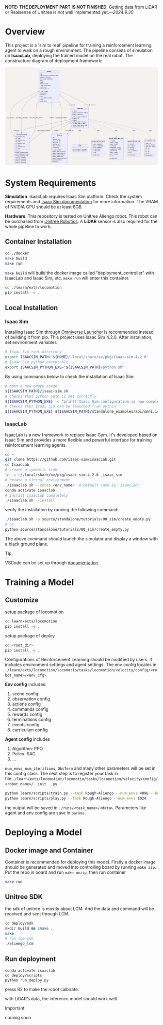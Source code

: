 **NOTE: THE DEPLOYMENT PART IS NOT FINISHED.** Getting data from LiDAR or Realsense of Unitree is not well implemented yet.--*2024.9.30*


# Overview
This project is a 'sim to real' pipeline for training a reinforcement learning agent to walk on a rough environment. The pipeline consists of simulation on **IsaacLab**, deploying the trained model on the real robot. The constructure diagram of deployment framework:

![UML](./resources/assets/UML.png)


# System Requirements

**Simulation**: IsaacLab requires Isaac Sim platform. Check the system requirements and [Isaac Sim documentation](https://docs.omniverse.nvidia.com/isaacsim/latest/installation/install_workstation.html) for more information. The VRAM of NVIDIA GPU should be at least 8GB.

**Hardware**: This repository is tested on Unitree Aliengo robot. This robot can be purchased from [Unitree Robotics](https://www.unitree.com/aliengo/). A **LiDAR** sensor is also required for the whole pipeline to work.

## Container Installation

```bash
cd ./docker
make build
make run
```
`make build` will build the docker image called "deployment_controller" with IsaacLab and Isaac Sim, etc. `make run` will enter this container. 

```bash
cd ./learn/exts/locomotion
pip install -e .
```

## Local Installation

### Isaac Sim

Installing Isaac Sim through [Omniverse Launcher](https://docs.omniverse.nvidia.com/isaacsim/latest/installation/install_workstation.html) is recommended instead of building it from pip. This project uses Isaac Sim 4.2.0. After installation, set environment variables

```bash
# Isaac Sim root directory
export ISAACSIM_PATH="${HOME}/.local/share/ov/pkg/isaac-sim-4.2.0"
# Isaac Sim python executable
export ISAACSIM_PYTHON_EXE="${ISAACSIM_PATH}/python.sh"
```

By using commands below to check the installation of Isaac Sim:

```bash
# open a new empyu stage
${ISAACSIM_PATH}/isaac-sim.sh
# checks that python path is set correctly
${ISAACSIM_PYTHON_EXE} -c "print('Isaac Sim configuration is now complete.')"
# checks that Isaac Sim can be launched from python
${ISAACSIM_PYTHON_EXE} ${ISAACSIM_PATH}/standalone_examples/api/omni.isaac.core/add_cubes.py
```

### IsaacLab

IsaacLab is a new framework to replace Isaac Gym. It's developed based on Isaac Sim and provides a more flexible and powerful interface for training reinforcement learning agents.    

```bash
cd ~
git clone https://github.com/isaac-sim/IsaacLab.git
cd IsaacLab
# create a symbolic link
ln -s ~/.local/share/ov/pkg/isaac-sim-4.2.0 _isaac_sim
# create a virtual environment
./isaaclab.sh --conda <env_name>  # default name is 'isaaclab'
conda activate isaaclab
# install IsaacLab completely
./isaaclab.sh --install
```

verify the installation by running the following command:

```bash
./isaaclab.sh -p source/standalone/tutorials/00_sim/create_empty.py
# or
python source/standalone/tutorials/00_sim/create_empty.py
```
The above command should launch the simulator and display a window with a black ground plane.

> [!TIP]
>
> VSCode can be set up through [documentation](https://isaac-sim.github.io/IsaacLab/source/overview/developer-guide/vs_code.html).

# Training a Model

## Customize

setup package of locomotion

```bash
cd learn/exts/locomotion
pip install -e .
```

setup package of deploy

```bash
cd <root_dir>
pip install -e .
```

Configurations of Reinforcement Learning should be modified by users. It includes environment settings and agent settings. The env config locates in `./learn/exts/locomotion/locomotio/tasks/locomotion/velocity/config/<robot_name>/<env_cfg>`. 

**Env config** includes:

1. scene config
2. observation config
3. actions config
4. commands config
5. rewards config
6. terminations config
7. events config
8. curriculum config

**Agent config** includes

1. Algorithm: PPO
2. Policy: SAC
3. ...

`num_envs`, `num_iterations`, `ObsTerm` and many other parameters will be set in this config class. The next step is to register your task in file:`./learn/exts/locomotion/locomotio/tasks/locomotion/velocity/config/<robot_name>/__init__.py`. 

```bash
python learn/scripts/train.py --task Rough-Aliengo --num_envs 4096 --headless
python learn/scripts/play.py --task Rough-Aliengo --num_envs 1024
```

the output will be saved in `./runs/<task_name>/<data>`. Parameters like agent and env config are save in `params`.

# Deploying a Model

## Docker image and Container

Container is recommended for deploying this model. Firstly a docker image should be generated and moved into controlling board by running `make zip`. Put the repo in board and run `make unzip`, then run container

```bash
make run
```

## Unitree SDK

the sdk of unitree is mostly about LCM. And the data and command will be received and sent through LCM.

```bash
cd deploy/sdk 
mkdir build && cmake ..
make
# run lcm sdk
./aliengo_lcm
```

## Run deployment

```
conda activate isaaclab
cd deploy/scripts
python run_deploy.py
```

press R2 to make the robot calbirate.

with LiDAR’s data, the inference model should work well.

> [!IMPORTANT]
>
> coming soon
